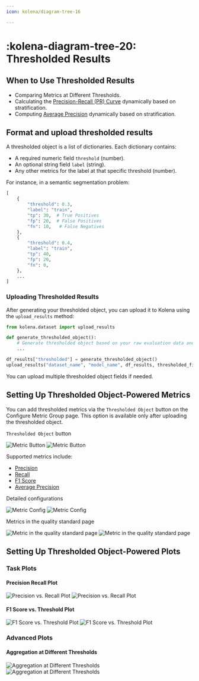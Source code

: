 ```yaml
---
icon: kolena/diagram-tree-16

---
```


# :kolena-diagram-tree-20: Thresholded Results

## When to Use Thresholded Results

- Comparing Metrics at Different Thresholds.
- Calculating the [Precision-Recall (PR) Curve](../../metrics/pr-curve.md) dynamically based on stratification.
- Computing [Average Precision](../../metrics/average-precision.md) dynamically based on stratification.

## Format and upload thresholded results

A thresholded object is a list of dictionaries. Each dictionary contains:

- A required numeric field `threshold` (number).
- An optional string field `label` (string).
- Any other metrics for the label at that specific threshold (number).

For instance, in a semantic segmentation problem:

```py
[
    {
        "threshold": 0.3,
        "label": "train",
        "tp": 30,  # True Positives
        "fp": 20,  # False Positives
        "fn": 10,   # False Negatives
    },
    {
        "threshold": 0.4,
        "label": "train",
        "tp": 40,
        "fp": 20,
        "fn": 0,
    },
    ...
]
```

### Uploading Thresholded Results

After generating your thresholded object, you can upload it to Kolena using the `upload_results` method:

```py
from kolena.dataset import upload_results

def generate_thresholded_object():
    # Generate thresholded object based on your raw evaluation data and logic
    ...

df_results["thresholded"] = generate_thresholded_object()
upload_results("dataset_name", "model_name", df_results, thresholded_fields=["thresholded"])
```

You can upload multiple thresholded object fields if needed.

## Setting Up Thresholded Object-Powered Metrics

You can add thresholded metrics via the `Thresholded Object` button on the Configure Metric Group page.
This option is available only after uploading the thresholded object.

`Thresholded Object` button

![Metric Button](../../assets/images/thresholded-results/metric-button-dark.png#only-dark)
![Metric Button](../../assets/images/thresholded-results/metric-button-light.png#only-light)

Supported metrics include:

- [Precision](../../metrics/precision.md)
- [Recall](../../metrics/recall.md)
- [F1 Score](../../metrics/f1-score.md)
- [Average Precision](../../metrics/average-precision.md)

Detailed configurations

![Metric Config](../../assets/images/thresholded-results/metric-config-dark.png#only-dark)
![Metric Config](../../assets/images/thresholded-results/metric-config-light.png#only-light)

Metrics in the quality standard page

![Metric in the quality standard page](../../assets/images/thresholded-results/metric-qs-dark.png#only-dark)
![Metric in the quality standard page](../../assets/images/thresholded-results/metric-qs-light.png#only-light)

## Setting Up Thresholded Object-Powered Plots

### Task Plots

#### Precision Recall Plot

![Precision vs. Recall Plot](../../assets/images/thresholded-results/plot-pr-dark.png#only-dark)
![Precision vs. Recall Plot](../../assets/images/thresholded-results/plot-pr-light.png#only-light)

#### F1 Score vs. Threshold Plot

![F1 Score vs. Threshold Plot](../../assets/images/thresholded-results/plot-f1-dark.png#only-dark)
![F1 Score vs. Threshold Plot](../../assets/images/thresholded-results/plot-f1-light.png#only-light)

### Advanced Plots

#### Aggregation at Different Thresholds

![Aggregation at Different Thresholds](../../assets/images/thresholded-results/plot-double-agg-dark.png#only-dark)
![Aggregation at Different Thresholds](../../assets/images/thresholded-results/plot-double-agg-light.png#only-light)
